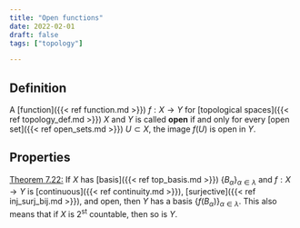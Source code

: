 ```yaml
---
title: "Open functions"
date: 2022-02-01
draft: false
tags: ["topology"]

---
```



## Definition
A [function]({{< ref function.md >}}) $f: X \to Y$ for [topological spaces]({{< ref topology_def.md >}}) $X$ and $Y$ is called **open** if and only for every [open set]({{< ref open_sets.md >}}) $U \subset X$, the image $f(U)$ is open in $Y$. 

## Properties
[Theorem 7.22:](\work.pdf#page=69) If $X$ has [basis]({{< ref top_basis.md >}}) $\{B_\alpha\}_{\alpha \in \lambda}$ and $f: X \to Y$ is [continuous]({{< ref continuity.md >}}), [surjective]({{< ref inj_surj_bij.md >}}), and open, then $Y$ has a basis $\{f(B_\alpha)\}_{\alpha \in \lambda}$. This also means that if $X$ is 2<sup>st</sup> countable, then so is $Y$.


